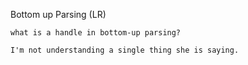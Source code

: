 Bottom up Parsing
(LR)

`what is a handle in bottom-up parsing?`

`I'm not understanding a single thing she is saying.`